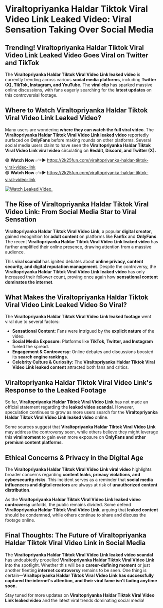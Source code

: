 # Viraltopriyanka Haldar Tiktok Viral Video Link Leaked Video: Viral Sensation Taking Over Social Media

## **Trending! Viraltopriyanka Haldar Tiktok Viral Video Link Leaked Video Goes Viral on Twitter and TikTok**
The **Viraltopriyanka Haldar Tiktok Viral Video Link leaked video** is currently trending across various **social media platforms**, including **Twitter (X), TikTok, Instagram, and YouTube**. The **viral clip** has sparked massive online discussions, with fans eagerly searching for the **latest updates** on this controversial footage.

## **Where to Watch Viraltopriyanka Haldar Tiktok Viral Video Link Leaked Video?**
Many users are wondering **where they can watch the full viral video**. The **Viraltopriyanka Haldar Tiktok Viral Video Link leaked video** reportedly surfaced on **OnlyFans** before making rounds on other platforms. Several social media users claim to have seen the **Viraltopriyanka Haldar Tiktok Viral Video Link viral video** circulating on **Reddit, Discord, and Twitter (X).**

🟢 **Watch Now** ✅=► https://2k25fun.com/viraltopriyanka-haldar-tiktok-viral-video-link  
🟢 **Watch Now** ✅=► https://2k25fun.com/viraltopriyanka-haldar-tiktok-viral-video-link  

[![Watch Leaked Video.](https://miro.medium.com/v2/resize:fit:828/format:webp/1*cilzJN44JGOrTw9NJCrNHA.gif "Watch Leaked Video")](https://2k25fun.com/viraltopriyanka-haldar-tiktok-viral-video-link)

## **The Rise of Viraltopriyanka Haldar Tiktok Viral Video Link: From Social Media Star to Viral Sensation**
**Viraltopriyanka Haldar Tiktok Viral Video Link**, a popular **digital creator**, gained recognition for **adult content** on platforms like **Fanfix** and **OnlyFans**. The recent **Viraltopriyanka Haldar Tiktok Viral Video Link leaked video** has further amplified their online presence, drawing attention from a massive audience.

This **viral scandal** has ignited debates about **online privacy, content security, and digital reputation management**. Despite the controversy, the **Viraltopriyanka Haldar Tiktok Viral Video Link leaked video** has only increased their follower count, proving once again how **sensational content dominates the internet**.

## **What Makes the Viraltopriyanka Haldar Tiktok Viral Video Link Leaked Video So Viral?**
The **Viraltopriyanka Haldar Tiktok Viral Video Link leaked footage** went viral due to several factors:
- **Sensational Content:** Fans were intrigued by the **explicit nature** of the video.
- **Social Media Exposure:** Platforms like **TikTok, Twitter, and Instagram** fueled the spread.
- **Engagement & Controversy:** Online debates and discussions boosted its **search engine rankings**.
- **Celebrity Culture & Curiosity:** The **Viraltopriyanka Haldar Tiktok Viral Video Link leaked content** attracted both fans and critics.

## **Viraltopriyanka Haldar Tiktok Viral Video Link's Response to the Leaked Footage**
So far, **Viraltopriyanka Haldar Tiktok Viral Video Link** has not made an official statement regarding the **leaked video scandal**. However, speculation continues to grow as more users search for the **Viraltopriyanka Haldar Tiktok Viral Video Link leaked video** online.

Some sources suggest that **Viraltopriyanka Haldar Tiktok Viral Video Link** may address the controversy soon, while others believe they might leverage this **viral moment** to gain even more exposure on **OnlyFans and other premium content platforms**.

## **Ethical Concerns & Privacy in the Digital Age**
The **Viraltopriyanka Haldar Tiktok Viral Video Link viral video** highlights broader concerns regarding **content leaks, privacy violations, and cybersecurity risks**. This incident serves as a reminder that **social media influencers and digital creators** are always at risk of **unauthorized content distribution**.

As the **Viraltopriyanka Haldar Tiktok Viral Video Link leaked video controversy** unfolds, the public remains divided. Some defend **Viraltopriyanka Haldar Tiktok Viral Video Link**, arguing that **leaked content** should be condemned, while others continue to share and discuss the footage online.

## **Final Thoughts: The Future of Viraltopriyanka Haldar Tiktok Viral Video Link in Social Media**
The **Viraltopriyanka Haldar Tiktok Viral Video Link leaked video scandal** has undoubtedly propelled **Viraltopriyanka Haldar Tiktok Viral Video Link** into the spotlight. Whether this will be a **career-defining moment** or just another fleeting **internet controversy** remains to be seen. One thing is certain—**Viraltopriyanka Haldar Tiktok Viral Video Link has successfully captured the internet's attention, and their viral fame isn't fading anytime soon.**

Stay tuned for more updates on **Viraltopriyanka Haldar Tiktok Viral Video Link leaked video** and the latest viral trends dominating social media!